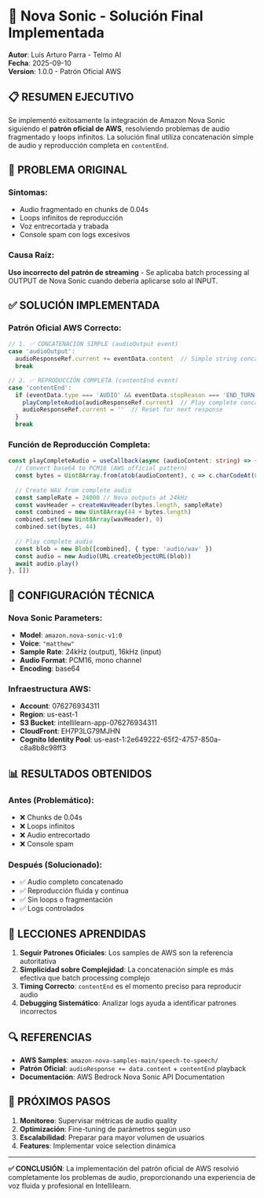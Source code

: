 # 🎤 Nova Sonic - Solución Final Implementada

**Autor**: Luis Arturo Parra - Telmo AI  
**Fecha**: 2025-09-10  
**Version**: 1.0.0 - Patrón Oficial AWS

## 📋 **RESUMEN EJECUTIVO**

Se implementó exitosamente la integración de Amazon Nova Sonic siguiendo el **patrón oficial de AWS**, resolviendo problemas de audio fragmentado y loops infinitos. La solución final utiliza concatenación simple de audio y reproducción completa en `contentEnd`.

## 🚨 **PROBLEMA ORIGINAL**

### Síntomas:
- Audio fragmentado en chunks de 0.04s
- Loops infinitos de reproducción
- Voz entrecortada y trabada
- Console spam con logs excesivos

### Causa Raíz:
**Uso incorrecto del patrón de streaming** - Se aplicaba batch processing al OUTPUT de Nova Sonic cuando debería aplicarse solo al INPUT.

## ✅ **SOLUCIÓN IMPLEMENTADA**

### **Patrón Oficial AWS Correcto:**

```typescript
// 1. ✅ CONCATENACIÓN SIMPLE (audioOutput event)
case 'audioOutput':
  audioResponseRef.current += eventData.content  // Simple string concatenation
  break

// 2. ✅ REPRODUCCIÓN COMPLETA (contentEnd event)  
case 'contentEnd':
  if (eventData.type === 'AUDIO' && eventData.stopReason === 'END_TURN') {
    playCompleteAudio(audioResponseRef.current)  // Play complete concatenated audio
    audioResponseRef.current = ''  // Reset for next response
  }
  break
```

### **Función de Reproducción Completa:**
```typescript
const playCompleteAudio = useCallback(async (audioContent: string) => {
  // Convert base64 to PCM16 (AWS official pattern)
  const bytes = Uint8Array.from(atob(audioContent), c => c.charCodeAt(0))
  
  // Create WAV from complete audio
  const sampleRate = 24000 // Nova outputs at 24kHz
  const wavHeader = createWavHeader(bytes.length, sampleRate)
  const combined = new Uint8Array(44 + bytes.length)
  combined.set(new Uint8Array(wavHeader), 0)
  combined.set(bytes, 44)
  
  // Play complete audio
  const blob = new Blob([combined], { type: 'audio/wav' })
  const audio = new Audio(URL.createObjectURL(blob))
  await audio.play()
}, [])
```

## 🔧 **CONFIGURACIÓN TÉCNICA**

### **Nova Sonic Parameters:**
- **Model**: `amazon.nova-sonic-v1:0`
- **Voice**: `"matthew"`
- **Sample Rate**: 24kHz (output), 16kHz (input)
- **Audio Format**: PCM16, mono channel
- **Encoding**: base64

### **Infraestructura AWS:**
- **Account**: 076276934311
- **Region**: us-east-1
- **S3 Bucket**: intellilearn-app-076276934311
- **CloudFront**: EH7P3LG79MJHN
- **Cognito Identity Pool**: us-east-1:2e649222-65f2-4757-850a-c8a8b8c98ff3

## 📊 **RESULTADOS OBTENIDOS**

### **Antes (Problemático):**
- ❌ Chunks de 0.04s
- ❌ Loops infinitos  
- ❌ Audio entrecortado
- ❌ Console spam

### **Después (Solucionado):**
- ✅ Audio completo concatenado
- ✅ Reproducción fluida y continua
- ✅ Sin loops o fragmentación
- ✅ Logs controlados

## 🎯 **LECCIONES APRENDIDAS**

1. **Seguir Patrones Oficiales**: Los samples de AWS son la referencia autoritativa
2. **Simplicidad sobre Complejidad**: La concatenación simple es más efectiva que batch processing complejo
3. **Timing Correcto**: `contentEnd` es el momento preciso para reproducir audio
4. **Debugging Sistemático**: Analizar logs ayuda a identificar patrones incorrectos

## 🔍 **REFERENCIAS**

- **AWS Samples**: `amazon-nova-samples-main/speech-to-speech/`
- **Patrón Oficial**: `audioResponse += data.content` + `contentEnd` playback
- **Documentación**: AWS Bedrock Nova Sonic API Documentation

## 🚀 **PRÓXIMOS PASOS**

1. **Monitoreo**: Supervisar métricas de audio quality
2. **Optimización**: Fine-tuning de parámetros según uso
3. **Escalabilidad**: Preparar para mayor volumen de usuarios
4. **Features**: Implementar voice selection dinámica

---

**✅ CONCLUSIÓN**: La implementación del patrón oficial de AWS resolvió completamente los problemas de audio, proporcionando una experiencia de voz fluida y profesional en Intellilearn.
